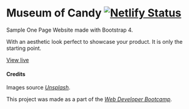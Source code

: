 # Museum of Candy [![Netlify Status](https://api.netlify.com/api/v1/badges/24041f17-c3a1-4d2a-81fe-2383588e2486/deploy-status)](https://app.netlify.com/sites/blissful-fermi-ad5bc2/deploys)

Sample One Page Website made with Bootstrap 4.

With an aesthetic look perfect to showcase your product. It is only the starting point.

[View live](https://blissful-fermi-ad5bc2.netlify.com/)

#### Credits

Images source _[Unsplash](https://unsplash.com/)_.

This project was made as a part of the _[Web Developer Bootcamp](https://www.udemy.com/course/the-web-developer-bootcamp/)_.
